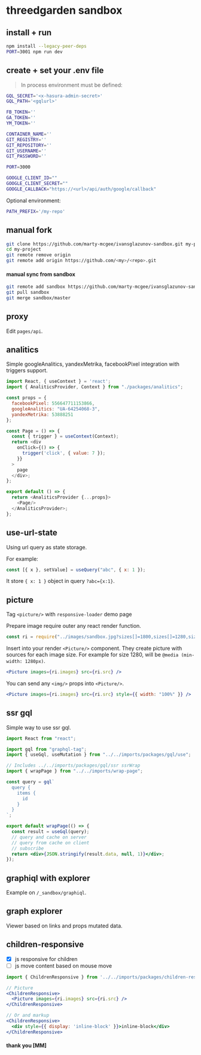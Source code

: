 # threedgarden sandbox

## install + run

```sh
npm install --legacy-peer-deps
PORT=3001 npm run dev
```

## create + set your .env file

> In process environment must be defined:

```sh
GQL_SECRET='<x-hasura-admin-secret>'
GQL_PATH='<gqlurl>'

FB_TOKEN=''
GA_TOKEN=''
YM_TOKEN=''

CONTAINER_NAME=''
GIT_REGISTRY=''
GIT_REPOSITORY=''
GIT_USERNAME=''
GIT_PASSWORD=''

PORT=3000

GOOGLE_CLIENT_ID=""
GOOGLE_CLIENT_SECRET=""
GOOGLE_CALLBACK="https://<url>/api/auth/google/callback"
```

Optional environment:

```sh
PATH_PREFIX='/my-repo'
```

## manual fork

```bash
git clone https://github.com/marty-mcgee/ivansglazunov-sandbox.git my-project
cd my-project
git remote remove origin
git remote add origin https://github.com/<my>/<repo>.git
```

#### manual sync from sandbox

```bash
git remote add sandbox https://github.com/marty-mcgee/ivansglazunov-sandbox.git
git pull sandbox
git merge sandbox/master
```

## proxy

Edit `pages/api`.

## analitics

Simple googleAnalitics, yandexMetrika, facebookPixel integration with triggers support.

```js
import React, { useContext } = 'react';
import { AnaliticsProvider, Context } from "./packages/analitics";

const props = {
  facebookPixel: 556647711153866,
  googleAnalitics: "UA-64254068-3",
  yandexMetrika: 53888251
};

const Page = () => {
  const { trigger } = useContext(Context);
  return <div
    onClick={() => {
      trigger('click', { value: 7 });
    }}
  >
    page
  </div>;
};

export default () => {
  return <AnaliticsProvider {...props}>
    <Page/>
  </AnaliticsProvider>;
};
```

## use-url-state

Using url query as state storage.

For example:

```jsx
const [{ x }, setValue] = useQuery("abc", { x: 1 });
```

It store `{ x: 1 }` object in query `?abc={x:1}`.

## picture

Tag `<picture/>` with `responsive-loader` demo page

Prepare image require outer any react render function.

```jsx
const ri = require("../images/sandbox.jpg?sizes[]=1800,sizes[]=1280,sizes[]=960,sizes[]=600,sizes[]=300,sizes[]=100");
```

Insert into your render `<Picture/>` component. They create picture with sources for each image size. For example for size 1280, will be `@media (min-width: 1280px)`.

```jsx
<Picture images={ri.images} src={ri.src} />
```

You can send any `<img/>` props into `<Picture/>`.

```jsx
<Picture images={ri.images} src={ri.src} style={{ width: "100%" }} />
```

## ssr gql

Simple way to use ssr gql.

```jsx
import React from "react";

import gql from "graphql-tag";
import { useGql, useMutation } from "../../imports/packages/gql/use";

// Includes ../../imports/packages/gql/ssr ssrWrap
import { wrapPage } from "../../imports/wrap-page";

const query = gql`
  query {
    items {
      id
    }
  }
`;

export default wrapPage(() => {
  const result = useGql(query);
  // query and cache on server
  // query from cache on client
  // subscribe
  return <div>{JSON.stringify(result.data, null, 1)}</div>;
});
```

## graphiql with explorer

Example on `/_sandbox/graphiql`.

## graph explorer

Viewer based on links and props mutated data.

## children-responsive

- [x] js responsive for children
- [ ] js move content based on mouse move

```jsx
import { ChildrenResponsive } from '../../imports/packages/children-responsive';

// Picture
<ChildrenResponsive>
  <Picture images={ri.images} src={ri.src} />
</ChildrenResponsive>

// Or and markup
<ChildrenResponsive>
  <div style={{ display: 'inline-block' }}>inline-block</div>
</ChildrenResponsive>
```

#### thank you [MM]
